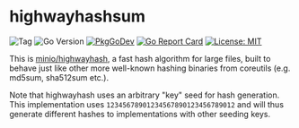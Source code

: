 # highwayhashsum

![Tag](https://img.shields.io/github/v/tag/danielb42/highwayhashsum)
![Go Version](https://img.shields.io/github/go-mod/go-version/danielb42/highwayhashsum)
[![PkgGoDev](https://pkg.go.dev/badge/github.com/danielb42/highwayhashsum)](https://pkg.go.dev/github.com/danielb42/highwayhashsum)
[![Go Report Card](https://goreportcard.com/badge/github.com/danielb42/highwayhashsum)](https://goreportcard.com/report/github.com/danielb42/highwayhashsum)
[![License: MIT](https://img.shields.io/badge/License-MIT-green.svg)](https://opensource.org/licenses/MIT)

This is [minio/highwayhash](https://github.com/minio/highwayhash), a fast hash algorithm for large files, built to behave just like other more well-known hashing binaries from coreutils (e.g. md5sum, sha512sum etc.).

Note that highwayhash uses an arbitrary "key" seed for hash generation. This implementation uses `12345678901234567890123456789012` and will thus generate different hashes to implementations with other seeding keys.